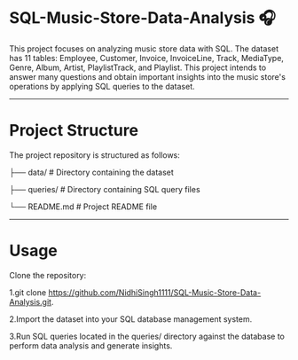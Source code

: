 # SQL-Music-Store-Data-Analysis 🎧

This project focuses on analyzing music store data with SQL. The dataset has 11 tables: Employee, Customer, Invoice, InvoiceLine, Track, MediaType, Genre, Album, Artist, PlaylistTrack, and Playlist. This project intends to answer many questions and obtain important insights into the music store's operations by applying SQL queries to the dataset.

---

# Project Structure
The project repository is structured as follows:

├── data/                                             # Directory containing the dataset

├── queries/                                           # Directory containing SQL query files

└── README.md                                          # Project README file

---

# Usage
Clone the repository:

1.git clone https://github.com/NidhiSingh1111/SQL-Music-Store-Data-Analysis.git.

2.Import the dataset into your SQL database management system.

3.Run SQL queries located in the queries/ directory against the database to perform data analysis and generate insights.
